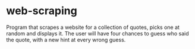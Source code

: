 # web-scraping
Program that scrapes a website for a collection of quotes, picks one at random and displays it. The user will have four chances to guess who said the quote, with a new hint at every wrong guess.
